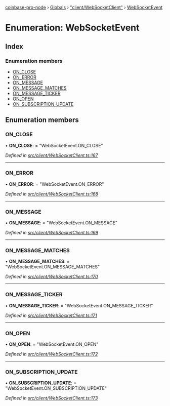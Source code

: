 [coinbase-pro-node](../README.md) › [Globals](../globals.md) › ["client/WebSocketClient"](../modules/_client_websocketclient_.md) › [WebSocketEvent](_client_websocketclient_.websocketevent.md)

# Enumeration: WebSocketEvent

## Index

### Enumeration members

- [ON_CLOSE](_client_websocketclient_.websocketevent.md#on_close)
- [ON_ERROR](_client_websocketclient_.websocketevent.md#on_error)
- [ON_MESSAGE](_client_websocketclient_.websocketevent.md#on_message)
- [ON_MESSAGE_MATCHES](_client_websocketclient_.websocketevent.md#on_message_matches)
- [ON_MESSAGE_TICKER](_client_websocketclient_.websocketevent.md#on_message_ticker)
- [ON_OPEN](_client_websocketclient_.websocketevent.md#on_open)
- [ON_SUBSCRIPTION_UPDATE](_client_websocketclient_.websocketevent.md#on_subscription_update)

## Enumeration members

### ON_CLOSE

• **ON_CLOSE**: = "WebSocketEvent.ON_CLOSE"

_Defined in [src/client/WebSocketClient.ts:167](https://github.com/bennyn/coinbase-pro-node/blob/411b7a7/src/client/WebSocketClient.ts#L167)_

---

### ON_ERROR

• **ON_ERROR**: = "WebSocketEvent.ON_ERROR"

_Defined in [src/client/WebSocketClient.ts:168](https://github.com/bennyn/coinbase-pro-node/blob/411b7a7/src/client/WebSocketClient.ts#L168)_

---

### ON_MESSAGE

• **ON_MESSAGE**: = "WebSocketEvent.ON_MESSAGE"

_Defined in [src/client/WebSocketClient.ts:169](https://github.com/bennyn/coinbase-pro-node/blob/411b7a7/src/client/WebSocketClient.ts#L169)_

---

### ON_MESSAGE_MATCHES

• **ON_MESSAGE_MATCHES**: = "WebSocketEvent.ON_MESSAGE_MATCHES"

_Defined in [src/client/WebSocketClient.ts:170](https://github.com/bennyn/coinbase-pro-node/blob/411b7a7/src/client/WebSocketClient.ts#L170)_

---

### ON_MESSAGE_TICKER

• **ON_MESSAGE_TICKER**: = "WebSocketEvent.ON_MESSAGE_TICKER"

_Defined in [src/client/WebSocketClient.ts:171](https://github.com/bennyn/coinbase-pro-node/blob/411b7a7/src/client/WebSocketClient.ts#L171)_

---

### ON_OPEN

• **ON_OPEN**: = "WebSocketEvent.ON_OPEN"

_Defined in [src/client/WebSocketClient.ts:172](https://github.com/bennyn/coinbase-pro-node/blob/411b7a7/src/client/WebSocketClient.ts#L172)_

---

### ON_SUBSCRIPTION_UPDATE

• **ON_SUBSCRIPTION_UPDATE**: = "WebSocketEvent.ON_SUBSCRIPTION_UPDATE"

_Defined in [src/client/WebSocketClient.ts:173](https://github.com/bennyn/coinbase-pro-node/blob/411b7a7/src/client/WebSocketClient.ts#L173)_

